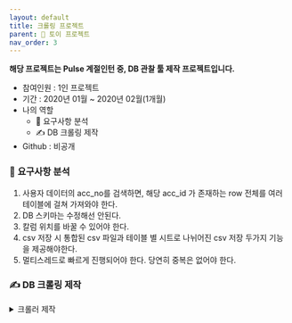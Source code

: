 ```yaml
---
layout: default
title: 크롤링 프로젝트
parent: 📌 토이 프로젝트
nav_order: 3
---
```


**해당 프로젝트는 Pulse 계절인턴 중, DB 관찰 툴 제작 프로젝트입니다.**

* 참여인원 : 1인 프로젝트
* 기간 : 2020년 01월 ~ 2020년 02월(1개월)
* 나의 역할
   * 📃 요구사항 분석
   * ✍️ DB 크롤링 제작
* Github : 비공개

### 📃 **요구사항 분석**

1. 사용자 데이터의 acc_no를 검색하면, 해당 acc_id 가 존재하는 row 전체를 여러 테이블에 걸쳐 가져와야 한다.
2. DB 스키마는 수정해선 안된다.
3. 칼럼 위치를 바꿀 수 있어야 한다.
4. csv 저장 시 통합된 csv 파일과 테이블 별 시트로 나뉘어진 csv 저장 두가지 기능을 제공해야한다.
5. 멀티스레드로 빠르게 진행되어야 한다. 당연히 중복은 없어야 한다.

### ✍️ **DB 크롤링 제작**

<details><summary> 크롤러 제작 </summary><div markdown="1">

### 1. 환경

* 작업 환경 : Pycharm(python3.6)
* 사용 라이브러리 : selenium(3.141.0v), beautifulsoup4(4.8.2), pyqt5(5.13.0v), pandas(1.0.1v), numpy(1.18.1v), xlsxWriter(1.2.8v), pip(20.0.2v), cx_freeze(6.1v)
* 파일 :
1. extract.py : Login.class = 로그인, Ui_Dialog.class = 메인화면
2. crowling.py : crolw(주소,id,pw).class = 크롤링
3. test.py : exportCsv(문자열, 모델).class = DB재정렬
   * 모델==0: 사람 검색하여 Ui_Dialog.class의 QTableView에 출력
   * 모델==1: 전체 excel export
   * 모델==2: 사람 excel export
   * 모델==3: 전체 검색하여 Ui_Dialog.class의 QTableView에 출력
4. setup.py : cx_freeze로 exe파일 추출.

### 2. 완료된 목록

1) CSV데이터 깨짐현상 수정.
- txt로 받아서 다시 csv로 재인코딩.

2) CSV대신 excel사용
- 한 개의 CSV파일에 여러개 시트가 있을 수 없음으로, 용량과 시간이 커지지만 xlsx확장자 사용.
- xlsx로 전체 테이블 생성시간은 약 3분 소요된다.

3) pyqt5사용하여 Qtableview에 dataframe출력.

4) 검색기능 구현.
- acc_no에 입력 후 검색 시, 전체 버튼이 isClicked()일 때 모두 표시, 아닐 때 acc_no가 맞는 사람만 표시.

5) csv저장 기능 구현.
- 전체 버튼이 isClicked()일 때, _user_all.xlsx파일에 데이터 추가.
- 전체 버튼이 꺼져있고 acc_no의 값이 입력되어 있을 때, acc_no + “_” + 테이블종류.csv 로 총 5개의 csv파일 생성
- 실행파일폴더에 csv생성.

6) 로그인
- 주소, ID ,PW를 받아와 extract.py의 Ui_Dialog클래스 init부분에서 crowling 실행.(selenium, bs4 사용)

7) 크롤링으로 csv파일을 받아올 때, Headless로 구현 및 속도 향상.
- csv데이터를 읽는데 보편적으로 쓰이는 것이 Pandas.lib이지만 데이터 크기가 커질수록읽거나쓸 때 느려지는 단점이 있다. 따라서 Pyarrow라이브러리를 활용하여 csv파일처리 속도를 향상시킨다. 메모리 절약은 해결할 수 없다. multi thread를 사용하기 때문에 속도가 빠르다.

### 3. 결과

![p3](../../../assets/img/etc/그림3.png)
![p1](../../../assets/img/etc/그림1.png)

</div></details>